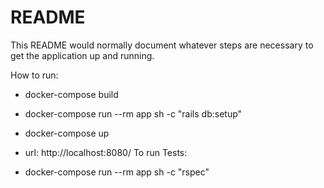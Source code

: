 # README

This README would normally document whatever steps are necessary to get the
application up and running.

How to run:

* docker-compose build
* docker-compose run --rm app sh -c "rails db:setup"
* docker-compose up
* url: http://localhost:8080/
To run Tests:

* docker-compose run --rm app sh -c "rspec"

